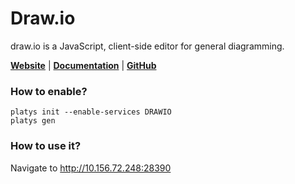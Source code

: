 # Draw.io

draw.io is a JavaScript, client-side editor for general diagramming.

**[Website](https://www.drawio.com/)** | **[Documentation](https://www.drawio.com)** | **[GitHub](https://github.com/jgraph/drawio)**

### How to enable?

```
platys init --enable-services DRAWIO
platys gen
```

### How to use it?

Navigate to <http://10.156.72.248:28390>